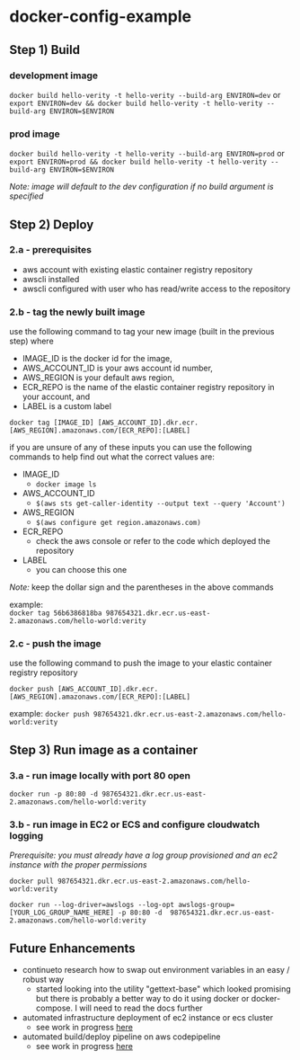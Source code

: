 # docker-config-example

## Step 1) Build
### development image 
`docker build hello-verity -t hello-verity --build-arg ENVIRON=dev`
or
`export ENVIRON=dev && docker build hello-verity -t hello-verity --build-arg ENVIRON=$ENVIRON`


### prod image
`docker build hello-verity -t hello-verity --build-arg ENVIRON=prod`
or
`export ENVIRON=prod && docker build hello-verity -t hello-verity --build-arg ENVIRON=$ENVIRON`


*Note: image will default to the dev configuration if no build argument is specified*

## Step 2) Deploy
### 2.a - prerequisites
* aws account with existing elastic container registry repository 
* awscli installed
* awscli configured with user who has read/write access to the repository

### 2.b - tag the newly built image
use the following command to tag your new image (built in the previous step) where

* IMAGE_ID is the docker id for the image,
* AWS_ACCOUNT_ID is your aws account id number,
* AWS_REGION is your default aws region,
* ECR_REPO is the name of the elastic container registry repository in your account, and
* LABEL is a custom label

`docker tag [IMAGE_ID] [AWS_ACCOUNT_ID].dkr.ecr.[AWS_REGION].amazonaws.com/[ECR_REPO]:[LABEL]`

if you are unsure of any of these inputs you can use the following commands to help find out what the correct values are: 

* IMAGE_ID
  * `docker image ls`
* AWS_ACCOUNT_ID
  * `$(aws sts get-caller-identity --output text --query 'Account')`
* AWS_REGION
  * `$(aws configure get region.amazonaws.com)`
* ECR_REPO
  * check the aws console or refer to the code which deployed the repository 
* LABEL
  * you can choose this one

*Note:* keep the dollar sign and the parentheses in the above commands


example:  
`docker tag 56b6386818ba 987654321.dkr.ecr.us-east-2.amazonaws.com/hello-world:verity`


### 2.c - push the image 
use the following command to push the image to your elastic container registry repository

`docker push [AWS_ACCOUNT_ID].dkr.ecr.[AWS_REGION].amazonaws.com/[ECR_REPO]:[LABEL]`

example:
`docker push 987654321.dkr.ecr.us-east-2.amazonaws.com/hello-world:verity`


## Step 3) Run image as a container
### 3.a - run image locally with port 80 open

`docker run -p 80:80 -d 987654321.dkr.ecr.us-east-2.amazonaws.com/hello-world:verity`

### 3.b - run image in EC2 or ECS and configure cloudwatch logging
*Prerequisite: you must already have a log group provisioned and an ec2 instance with the proper permissions*

`docker pull 987654321.dkr.ecr.us-east-2.amazonaws.com/hello-world:verity` 

`docker run --log-driver=awslogs --log-opt awslogs-group=[YOUR_LOG_GROUP_NAME_HERE] -p 80:80 -d  987654321.dkr.ecr.us-east-2.amazonaws.com/hello-world:verity`


## Future Enhancements
* continueto research how to swap out environment variables in an easy / robust way
  * started looking into the utility "gettext-base" which looked promising but there is probably a better way to do it using docker or docker-compose.  I will need to read the docs further
* automated infrastructure deployment of ec2 instance or ecs cluster
  * see work in progress [here](https://github.com/ntno/ntno-challenge/blob/master/infrastructure/cloudformation/cft/deploy-hello-world-app.yml)
* automated build/deploy pipeline on aws codepipeline
  * see work in progress [here](https://github.com/ntno/ntno-challenge/blob/master/infrastructure/cloudformation/cft/pipeline.yml)